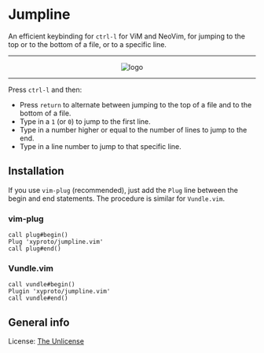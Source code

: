 # Jumpline

An efficient keybinding for `ctrl-l` for ViM and NeoVim, for jumping to the top or to the bottom of a file, or to a specific line.

---

<p align="center"><img alt="logo" src="img/jumpline.svg"></p>

---

Press `ctrl-l` and then:

* Press `return` to alternate between jumping to the top of a file and to the bottom of a file.
* Type in a `1` (or `0`) to jump to the first line.
* Type in a number higher or equal to the number of lines to jump to the end.
* Type in a line number to jump to that specific line.

## Installation

If you use `vim-plug` (recommended), just add the `Plug` line between the begin and end statements.
The procedure is similar for `Vundle.vim`.

### vim-plug

    call plug#begin()
    Plug 'xyproto/jumpline.vim'
    call plug#end()

### Vundle.vim

    call vundle#begin()
    Plugin 'xyproto/jumpline.vim'
    call vundle#end()

## General info

License: [The Unlicense](https://choosealicense.com/licenses/unlicense/)

